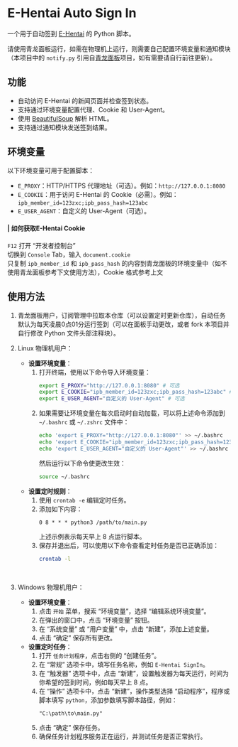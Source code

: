 # E-Hentai Auto Sign In

一个用于自动签到 [E-Hentai](https://e-hentai.org) 的 Python 脚本。

请使用青龙面板运行，如需在物理机上运行，则需要自己配置环境变量和通知模块（本项目中的 `notify.py` 引用自[青龙面板](https://github.com/whyour/qinglong)项目，如有需要请自行前往更新）。

## 功能

- 自动访问 E-Hentai 的新闻页面并检查签到状态。
- 支持通过环境变量配置代理、Cookie 和 User-Agent。
- 使用 [BeautifulSoup](https://www.crummy.com/software/BeautifulSoup/) 解析 HTML。
- 支持通过通知模块发送签到结果。

## 环境变量

以下环境变量可用于配置脚本：

- `E_PROXY`：HTTP/HTTPS 代理地址（可选）。例如：```http://127.0.0.1:8080```
- `E_COOKIE`：用于访问 E-Hentai 的 Cookie（必需）。例如：```ipb_member_id=123zxc;ipb_pass_hash=123abc```
- `E_USER_AGENT`：自定义的 User-Agent（可选）。

#### **|** 如何获取E-Hentai Cookie<br>
`F12` 打开 “开发者控制台”<br>
切换到 `Console` Tab，输入 `document.cookie`<br>
只复制 `ipb_member_id` 和 `ipb_pass_hash` 的内容到青龙面板的环境变量中（如不使用青龙面板参考下文使用方法），Cookie 格式参考上文

## 使用方法
1. 青龙面板用户，订阅管理中拉取本仓库（可以设置定时更新仓库），自动任务默认为每天凌晨0点01分运行签到（可以在面板手动更改，或者 fork 本项目并自行修改 Python 文件头部注释块）。<br>
2. Linux 物理机用户：
   - **设置环境变量**：
     1. 打开终端，使用以下命令导入环境变量：
        ```bash
        export E_PROXY="http://127.0.0.1:8080" # 可选
        export E_COOKIE="ipb_member_id=123zxc;ipb_pass_hash=123abc" # 必需
        export E_USER_AGENT="自定义的 User-Agent" # 可选
        ```
     2. 如果需要让环境变量在每次启动时自动加载，可以将上述命令添加到 `~/.bashrc` 或 `~/.zshrc` 文件中：
        ```bash
        echo 'export E_PROXY="http://127.0.0.1:8080"' >> ~/.bashrc
        echo 'export E_COOKIE="ipb_member_id=123zxc;ipb_pass_hash=123abc"' >> ~/.bashrc
        echo 'export E_USER_AGENT="自定义的 User-Agent"' >> ~/.bashrc
        ```
        然后运行以下命令使更改生效：
        ```bash
        source ~/.bashrc
        ```
   - **设置定时规则**：
     1. 使用 `crontab -e` 编辑定时任务。
     2. 添加如下内容：
        ```
        0 8 * * * python3 /path/to/main.py
        ```
        上述示例表示每天早上 8 点运行脚本。
     3. 保存并退出后，可以使用以下命令查看定时任务是否已正确添加：
        ```bash
        crontab -l
        ```
        <br>

3. Windows 物理机用户：
   - **设置环境变量**：
     1. 点击 `开始` 菜单，搜索 “环境变量”，选择 “编辑系统环境变量”。
     2. 在弹出的窗口中，点击 “环境变量” 按钮。
     3. 在 “系统变量” 或 “用户变量” 中，点击 “新建”，添加上述变量。
     4. 点击 “确定” 保存所有更改。
   - **设置定时任务**：
     1. 打开 `任务计划程序`，点击右侧的 “创建任务”。
     2. 在 “常规” 选项卡中，填写任务名称，例如 `E-Hentai SignIn`。
     3. 在 “触发器” 选项卡中，点击 “新建”，设置触发器为每天运行，时间为你希望的签到时间，例如每天早上 8 点。
     4. 在 “操作” 选项卡中，点击 “新建”，操作类型选择 “启动程序”，程序或脚本填写 `python`，添加参数填写脚本路径，例如：
        ```
        "C:\path\to\main.py"
        ```
     5. 点击 “确定” 保存任务。
     6. 确保任务计划程序服务正在运行，并测试任务是否正常执行。